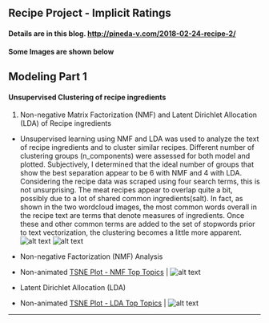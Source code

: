 ## Recipe Project - Implicit Ratings

#### Details are in this blog. http://pineda-v.com/2018-02-24-recipe-2/

**Some Images are shown below** 

## Modeling Part 1
#### Unsupervised Clustering of recipe ingredients
1. Non-negative Matrix Factorization (NMF) and Latent Dirichlet Allocation (LDA) of Recipe ingredients
* Unsupervised learning using NMF and LDA was used to analyze the text of recipe ingredients and to cluster similar recipes.  Different number of clustering groups (n_components) were assessed for both model and plotted.  Subjectively, I determined that the ideal number of groups that show the best separation appear to be 6 with NMF and 4 with LDA.  Considering the recipe data was scraped using four search terms, this is not unsurprising.  The meat recipes appear to overlap quite a bit, possibly due to a lot of shared common ingredients(salt).  In fact, as shown in the two wordcloud images, the most common words overall in the recipe text are terms that denote measures of ingredients.  Once these and other common terms are added to the set of stopwords prior to text vectorization, the clustering becomes a little more apparent.
 ![alt text](https://github.com/pineda-vv/Data-Science-Projects/blob/master/recipe_project/data/wordcloud_all.png)  ![alt text](https://github.com/pineda-vv/Data-Science-Projects/blob/master/recipe_project/data/wordcloud2.png)

* Non-negative Factorization (NMF) Analysis
* Non-animated [TSNE Plot - NMF Top Topics](https://github.com/pineda-vv/Data-Science-Projects/blob/master/recipe_project/data/recipe_nmfclustering_tsne.png) |
![alt text](https://github.com/pineda-vv/Data-Science-Projects/blob/master/recipe_project/data/3d_stack/animated_nmf.gif)

* Latent Dirichlet Allocation (LDA)
* Non-animated [TSNE Plot - LDA Top Topics](https://github.com/pineda-vv/Data-Science-Projects/blob/master/recipe_project/data/recipe_ldalabels_tsne.png) |
![alt text](https://github.com/pineda-vv/Data-Science-Projects/blob/master/recipe_project/data/lda_stack/animated_lda.gif)
---
